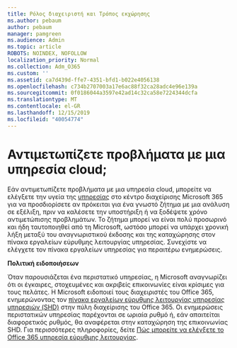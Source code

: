 ```yaml
---
title: Ρόλος διαχειριστή και Τρόπος εκχώρησης
ms.author: pebaum
author: pebaum
manager: pamgreen
ms.audience: Admin
ms.topic: article
ROBOTS: NOINDEX, NOFOLLOW
localization_priority: Normal
ms.collection: Adm_O365
ms.custom: ''
ms.assetid: ca7d439d-ffe7-4351-bfd1-b022e4056138
ms.openlocfilehash: c734b2707003a17e6ac88f32ca28adc4e96e139a
ms.sourcegitcommit: 0f0186044a3597e42ad14c32ca58e7224344dcfa
ms.translationtype: MT
ms.contentlocale: el-GR
ms.lasthandoff: 12/15/2019
ms.locfileid: "40054774"
---
```

# <a name="experiencing-problems-with-a-cloud-service"></a>Αντιμετωπίζετε προβλήματα με μια υπηρεσία cloud;

Εάν αντιμετωπίζετε προβλήματα με μια υπηρεσία cloud, μπορείτε να ελέγξετε την υγεία της [υπηρεσίας](https://admin.microsoft.com/AdminPortal/Home#/servicehealth) στο κέντρο διαχείρισης Microsoft 365 για να προσδιορίσετε αν πρόκειται για ένα γνωστό ζήτημα με μια ανάλυση σε εξέλιξη, πριν να καλέσετε την υποστήριξη ή να ξοδέψετε χρόνο αντιμετώπισης προβλημάτων. Το ζήτημα μπορεί να είναι πολύ προσωρινό και ήδη ταυτοποιηθεί από τη Microsoft, ωστόσο μπορεί να υπάρχει χρονική λήξη μεταξύ του αναγνωριστικού έκδοσης και της καταχώρησης στον πίνακα εργαλείων εύρυθμης λειτουργίας υπηρεσίας. Συνεχίστε να ελέγχετε τον πίνακα εργαλείων υπηρεσίας για περαιτέρω ενημερώσεις.

**Πολιτική ειδοποιήσεων**

Όταν παρουσιάζεται ένα περιστατικό υπηρεσίας, η Microsoft αναγνωρίζει ότι οι έγκαιρες, στοχευμένες και ακριβείς επικοινωνίες είναι κρίσιμες για τους πελάτες. Η Microsoft ειδοποιεί τους διαχειριστές του Office 365, ενημερώνοντας τον [πίνακα εργαλείων εύρυθμης λειτουργίας υπηρεσίας υπηρεσιών (SHD)](https://admin.microsoft.com/AdminPortal/Home#/servicehealth) στην πύλη διαχείρισης του Office 365. Οι ενημερώσεις περιστατικών υπηρεσίας παρέχονται σε ωριαία ρυθμό ή, εάν απαιτείται διαφορετικός ρυθμός, θα αναφέρεται στην καταχώρηση της επικοινωνίας SHD. Για περισσότερες πληροφορίες, δείτε [Πώς μπορείτε να ελέγξετε το Office 365 υπηρεσία εύρυθμης λειτουργίας](https://docs.microsoft.com/office365/enterprise/view-service-health).

